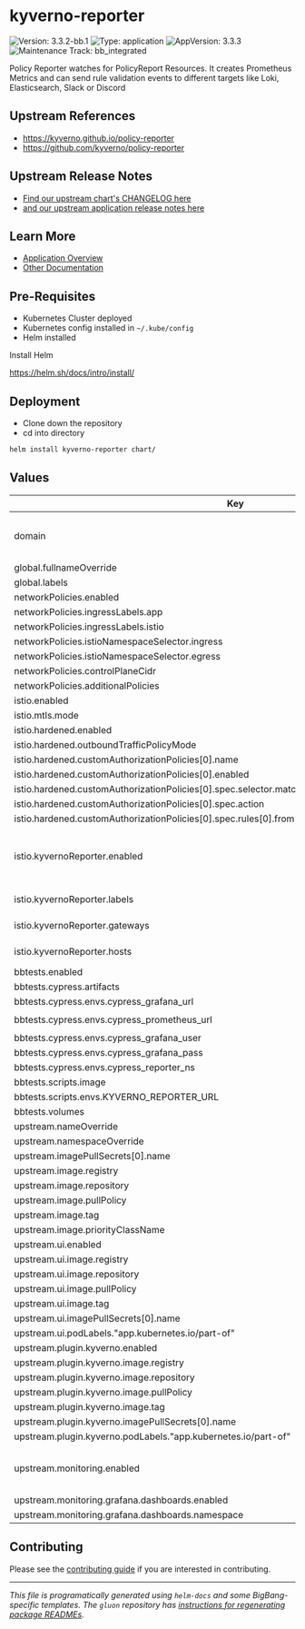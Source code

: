 <!-- Warning: Do not manually edit this file. See notes on gluon + helm-docs at the end of this file for more information. -->
# kyverno-reporter

![Version: 3.3.2-bb.1](https://img.shields.io/badge/Version-3.3.2--bb.1-informational?style=flat-square) ![Type: application](https://img.shields.io/badge/Type-application-informational?style=flat-square) ![AppVersion: 3.3.3](https://img.shields.io/badge/AppVersion-3.3.3-informational?style=flat-square) ![Maintenance Track: bb_integrated](https://img.shields.io/badge/Maintenance_Track-bb_integrated-green?style=flat-square)

Policy Reporter watches for PolicyReport Resources.
It creates Prometheus Metrics and can send rule validation events to different targets like Loki, Elasticsearch, Slack or Discord

## Upstream References

- <https://kyverno.github.io/policy-reporter>
- <https://github.com/kyverno/policy-reporter>

## Upstream Release Notes

- [Find our upstream chart's CHANGELOG here](https://github.com/kyverno/policy-reporter/blob/main/CHANGELOG.md)
- [and our upstream application release notes here](https://github.com/kyverno/kyverno/releases)

## Learn More

- [Application Overview](docs/overview.md)
- [Other Documentation](docs/)

## Pre-Requisites

- Kubernetes Cluster deployed
- Kubernetes config installed in `~/.kube/config`
- Helm installed

Install Helm

<https://helm.sh/docs/intro/install/>

## Deployment

- Clone down the repository
- cd into directory

```bash
helm install kyverno-reporter chart/
```

## Values

| Key | Type | Default | Description |
|-----|------|---------|-------------|
| domain | string | `"dev.bigbang.mil"` | domain to use for virtual service |
| global.fullnameOverride | string | `"kyverno-reporter"` |  |
| global.labels | object | `{}` |  |
| networkPolicies.enabled | bool | `false` |  |
| networkPolicies.ingressLabels.app | string | `"public-ingressgateway"` |  |
| networkPolicies.ingressLabels.istio | string | `"ingressgateway"` |  |
| networkPolicies.istioNamespaceSelector.ingress | string | `"istio-gateway"` |  |
| networkPolicies.istioNamespaceSelector.egress | string | `"istio-gateway"` |  |
| networkPolicies.controlPlaneCidr | string | `"0.0.0.0/0"` |  |
| networkPolicies.additionalPolicies | list | `[]` |  |
| istio.enabled | bool | `true` |  |
| istio.mtls.mode | string | `"STRICT"` |  |
| istio.hardened.enabled | bool | `true` |  |
| istio.hardened.outboundTrafficPolicyMode | string | `"REGISTRY_ONLY"` |  |
| istio.hardened.customAuthorizationPolicies[0].name | string | `"allow-kyverno-reporter"` |  |
| istio.hardened.customAuthorizationPolicies[0].enabled | bool | `true` |  |
| istio.hardened.customAuthorizationPolicies[0].spec.selector.matchLabels."app.kubernetes.io/instance" | string | `"kyverno-reporter-kyverno-reporter"` |  |
| istio.hardened.customAuthorizationPolicies[0].spec.action | string | `"ALLOW"` |  |
| istio.hardened.customAuthorizationPolicies[0].spec.rules[0].from[0].source.namespaces[0] | string | `"kyverno-reporter"` |  |
| istio.kyvernoReporter.enabled | bool | `true` | Enable Virtual Service for Kyverno Reporter |
| istio.kyvernoReporter.labels | object | `{}` | Labels for VS |
| istio.kyvernoReporter.gateways | list | `["istio-gateway/public-ingressgateway"]` | Gateways for VS |
| istio.kyvernoReporter.hosts | list | `["policyreporter.{{ .Values.domain }}"]` | Hosts for VS |
| bbtests.enabled | bool | `false` |  |
| bbtests.cypress.artifacts | bool | `true` |  |
| bbtests.cypress.envs.cypress_grafana_url | string | `"http://grafana.monitoring.svc.cluster.local"` |  |
| bbtests.cypress.envs.cypress_prometheus_url | string | `"http://monitoring-kube-prometheus-prometheus.monitoring.svc.cluster.local:9090"` |  |
| bbtests.cypress.envs.cypress_grafana_user | string | `"admin"` |  |
| bbtests.cypress.envs.cypress_grafana_pass | string | `"prom-operator"` |  |
| bbtests.cypress.envs.cypress_reporter_ns | string | `"kyverno-reporter"` |  |
| bbtests.scripts.image | string | `"registry1.dso.mil/ironbank/opensource/kubernetes/kubectl:v1.32.6"` |  |
| bbtests.scripts.envs.KYVERNO_REPORTER_URL | string | `"http://policy-reporter.kyverno-reporter.svc:8080"` |  |
| bbtests.volumes | list | `[]` |  |
| upstream.nameOverride | string | `"kyverno-reporter"` |  |
| upstream.namespaceOverride | string | `"kyverno-reporter"` |  |
| upstream.imagePullSecrets[0].name | string | `"private-registry"` |  |
| upstream.image.registry | string | `"registry1.dso.mil"` |  |
| upstream.image.repository | string | `"ironbank/opensource/kyverno/policy-reporter"` |  |
| upstream.image.pullPolicy | string | `"IfNotPresent"` |  |
| upstream.image.tag | string | `"3.3.3"` |  |
| upstream.image.priorityClassName | string | `""` |  |
| upstream.ui.enabled | bool | `true` |  |
| upstream.ui.image.registry | string | `"registry1.dso.mil"` |  |
| upstream.ui.image.repository | string | `"ironbank/nirmata/policy-reporter/policy-reporter-ui"` |  |
| upstream.ui.image.pullPolicy | string | `"IfNotPresent"` |  |
| upstream.ui.image.tag | string | `"2.4.1"` |  |
| upstream.ui.imagePullSecrets[0].name | string | `"private-registry"` |  |
| upstream.ui.podLabels."app.kubernetes.io/part-of" | string | `"policy-reporter"` |  |
| upstream.plugin.kyverno.enabled | bool | `true` |  |
| upstream.plugin.kyverno.image.registry | string | `"registry1.dso.mil"` |  |
| upstream.plugin.kyverno.image.repository | string | `"ironbank/opensource/kyverno/policy-reporter/kyverno-plugin"` |  |
| upstream.plugin.kyverno.image.pullPolicy | string | `"IfNotPresent"` |  |
| upstream.plugin.kyverno.image.tag | string | `"0.5.0"` |  |
| upstream.plugin.kyverno.imagePullSecrets[0].name | string | `"private-registry"` |  |
| upstream.plugin.kyverno.podLabels."app.kubernetes.io/part-of" | string | `"policy-reporter"` |  |
| upstream.monitoring.enabled | bool | `true` | Enables the Prometheus Operator integration |
| upstream.monitoring.grafana.dashboards.enabled | bool | `true` |  |
| upstream.monitoring.grafana.dashboards.namespace | string | `"monitoring"` |  |

## Contributing

Please see the [contributing guide](./CONTRIBUTING.md) if you are interested in contributing.

---

_This file is programatically generated using `helm-docs` and some BigBang-specific templates. The `gluon` repository has [instructions for regenerating package READMEs](https://repo1.dso.mil/big-bang/product/packages/gluon/-/blob/master/docs/bb-package-readme.md)._
